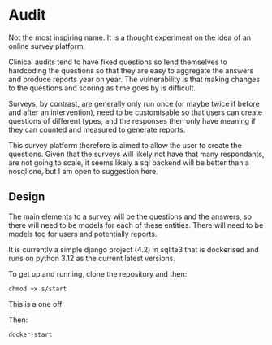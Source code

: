 # Audit

Not the most inspiring name. It is a thought experiment on the idea of an online survey platform.

Clinical audits tend to have fixed questions so lend themselves to hardcoding the questions so that they are easy to aggregate the answers and produce reports year on year. The vulnerability is that making changes to the questions and scoring as time goes by is difficult.

Surveys, by contrast, are generally only run once (or maybe twice if before and after an intervention), need to be customisable so that users can create questions of different types, and the responses then only have meaning if they can counted and measured to generate reports.

This survey platform therefore is aimed to allow the user to create the questions. Given that the surveys will likely not have that many respondants, are not going to scale, it seems likely a sql backend will be better than a nosql one, but I am open to suggestion here.

## Design

The main elements to a survey will be the questions and the answers, so there will need to be models for each of these entities. There will need to be models too for users and potentially reports.

It is currently a simple django project (4.2) in sqlite3 that is dockerised and runs on python 3.12 as the current latest versions.

To get up and running, clone the repository and then:

```console
chmod +x s/start
```

This is a one off

Then:

```console
docker-start
```
